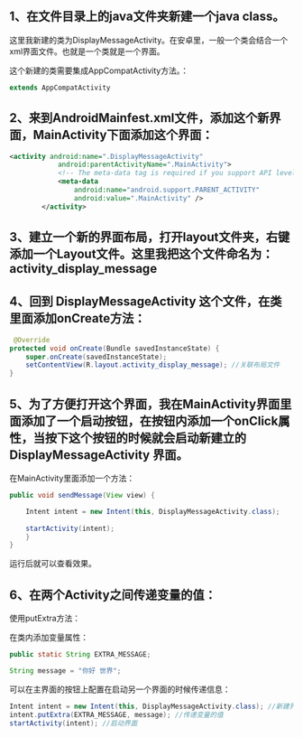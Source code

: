 ​	

## 1、在文件目录上的java文件夹新建一个java class。

这里我新建的类为DisplayMessageActivity。在安卓里，一般一个类会结合一个xml界面文件。也就是一个类就是一个界面。

这个新建的类需要集成AppCompatActivity方法。：

```java
extends AppCompatActivity
```



## 2、来到AndroidMainfest.xml文件，添加这个新界面，MainActivity下面添加这个界面：

```xml
<activity android:name=".DisplayMessageActivity"
            android:parentActivityName=".MainActivity">
            <!-- The meta-data tag is required if you support API level 15 and lower -->
            <meta-data
                android:name="android.support.PARENT_ACTIVITY"
                android:value=".MainActivity" />
        </activity>
```

## 3、建立一个新的界面布局，打开layout文件夹，右键添加一个Layout文件。这里我把这个文件命名为：activity_display_message

## 4、回到 DisplayMessageActivity 这个文件，在类里面添加onCreate方法：

```java
 @Override
protected void onCreate(Bundle savedInstanceState) {
    super.onCreate(savedInstanceState);
    setContentView(R.layout.activity_display_message); //关联布局文件
}
```

## 5、为了方便打开这个界面，我在MainActivity界面里面添加了一个启动按钮，在按钮内添加一个onClick属性，当按下这个按钮的时候就会启动新建立的 DisplayMessageActivity 界面。

在MainActivity里面添加一个方法：

```java
public void sendMessage(View view) {

    Intent intent = new Intent(this, DisplayMessageActivity.class);
    
	startActivity(intent);
    }
}
```

运行后就可以查看效果。

## 6、在两个Activity之间传递变量的值：

使用putExtra方法：

在类内添加变量属性：

```java
public static String EXTRA_MESSAGE;

String message = "你好 世界";
```

可以在主界面的按钮上配置在启动另一个界面的时候传递信息：

```java
Intent intent = new Intent(this, DisplayMessageActivity.class); //新建界面activity对象
intent.putExtra(EXTRA_MESSAGE, message); //传递变量的值
startActivity(intent); //启动界面
```



